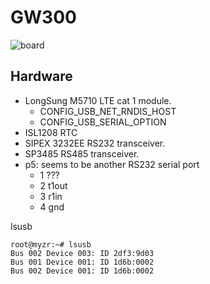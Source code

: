 # GW300

![board](board_in_case.jpg)

## Hardware

- LongSung M5710 LTE cat 1 module.
  - CONFIG_USB_NET_RNDIS_HOST
  - CONFIG_USB_SERIAL_OPTION
- ISL1208 RTC
- SIPEX 3232EE RS232 transceiver.
- SP3485 RS485 transceiver.
- p5: seems to be another RS232 serial port
  - 1 ??? 
  - 2 t1out
  - 3 r1in
  - 4 gnd

lsusb

```
root@myzr:~# lsusb 
Bus 002 Device 003: ID 2df3:9d03
Bus 001 Device 001: ID 1d6b:0002
Bus 002 Device 001: ID 1d6b:0002
```

